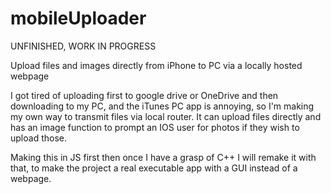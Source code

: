 # mobileUploader
UNFINISHED, WORK IN PROGRESS

Upload files and images directly from iPhone to PC via a locally hosted webpage

I got tired of uploading first to google drive or OneDrive and then downloading to my PC, and the iTunes PC app is annoying, so I'm making my own way to transmit files via local router.
It can upload files directly and has an image function to prompt an IOS user for photos if they wish to upload those.

Making this in JS first then once I have a grasp of C++ I will remake it with that, to make the project a real executable app with a GUI instead of a webpage.
